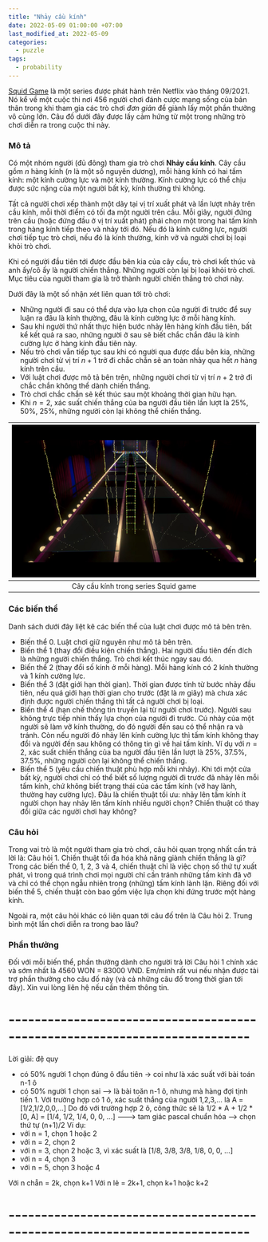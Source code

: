 ```yaml
---
title: "Nhảy cầu kính"
date: 2022-05-09 01:00:00 +07:00
last_modified_at: 2022-05-09
categories:
  - puzzle
tags:
  - probability
---
```


[Squid Game](https://en.wikipedia.org/wiki/Squid_Game) là một series được phát hành trên Netflix vào tháng 09/2021. Nó kể về một cuộc thi nơi 456 người chơi đánh cược mạng sống của bản thân trong khi tham gia các trò chơi _đơn giản_ để giành lấy một phần thưởng vô cùng lớn. Câu đố dưới đây được lấy cảm hứng từ một trong những trò chơi diễn ra trong cuộc thi này.

### Mô tả

Có một nhóm người (đủ đông) tham gia trò chơi **Nhảy cầu kính**. Cây cầu gồm $n$ hàng kính ($n$ là một số nguyên dương), mỗi hàng kính có hai tấm kính: một kính cường lực và một kính thường. Kính cường lực có thể chịu được sức nặng của một người bất kỳ, kính thường thì không.

Tất cả người chơi xếp thành một dãy tại vị trí xuất phát và lần lượt nhảy trên cầu kính, mỗi thời điểm có tối đa một người trên cầu. Mỗi giây, người đứng trên cầu (hoặc đứng đầu ở vị trí xuất phát) phải chọn một trong hai tấm kính trong hàng kính tiếp theo và nhảy tới đó. Nếu đó là kính cường lực, người chơi tiếp tục trò chơi, nếu đó là kính thường, kính vỡ và người chơi bị loại khỏi trò chơi.

Khi có người đầu tiên tới được đầu bên kia của cây cầu, trò chơi kết thúc và anh ấy/cô ấy là người chiến thắng. Những người còn lại bị loại khỏi trò chơi. Mục tiêu của người tham gia là trở thành người chiến thắng trò chơi này.

Dưới đây là một số nhận xét liên quan tới trò chơi:
- Những người đi sau có thể dựa vào lựa chọn của người đi trước để suy luận ra đâu là kính thường, đâu là kính cường lực ở mỗi hàng kính.
- Sau khi người thứ nhất thực hiện bước nhảy lên hàng kính đầu tiên, bất kể kết quả ra sao, những người ở sau sẽ biết chắc chắn đâu là kính cường lực ở hàng kính đầu tiên này.
- Nếu trò chơi vẫn tiếp tục sau khi có người qua được đầu bên kia, những người chơi từ vị trí $n+1$ trở đi chắc chắn sẽ an toàn nhảy qua hết $n$ hàng kính trên cầu.
- Với luật chơi được mô tả bên trên, những người chơi từ vị trí $n+2$ trở đi chắc chắn không thể dành chiến thắng.
- Trò chơi chắc chắn sẽ kết thúc sau một khoảng thời gian hữu hạn.
- Khi $n = 2$, xác suất chiến thắng của ba người đầu tiên lần lượt là $25\%$, $50\%$, $25\%$, những người còn lại không thể chiến thắng.

| ![](/assets/images/SquidGameGlassBridge.png) |
|:---:|
| Cây cầu kính trong series Squid game |


### Các biến thể
Danh sách dưới đây liệt kê các biến thể của luật chơi được mô tả bên trên.
- Biến thể 0. Luật chơi giữ nguyên như mô tả bên trên.
- Biến thể 1 (thay đổi điều kiện chiến thắng). Hai người đầu tiên đến đích là những người chiến thắng. Trò chơi kết thúc ngay sau đó.
- Biến thể 2 (thay đổi số kính ở mỗi hàng). Mỗi hàng kính có 2 kính thường và 1 kính cường lực.
- Biến thể 3 (đặt giới hạn thời gian). Thời gian được tính từ bước nhảy đầu tiên, nếu quá giới hạn thời gian cho trước (đặt là $m$ giây) mà chưa xác định được người chiến thắng thì tất cả người chơi bị loại.
- Biến thể 4 (hạn chế thông tin truyền lại từ người chơi trước). Người sau không trực tiếp nhìn thấy lựa chọn của người đi trước. Cú nhảy của một người sẽ làm vỡ kính thường, do đó người đến sau có thể nhận ra và tránh. Còn nếu người đó nhảy lên kính cường lực thì tấm kính không thay đổi và người đến sau không có thông tin gì về hai tấm kính. Ví dụ với $n = 2$, xác suất chiến thắng của ba người đầu tiên lần lượt là $25\%$, $37.5\%$, $37.5\%$, những người còn lại không thể chiến thắng.
- Biến thể 5 (yêu cầu chiến thuật phù hợp mỗi khi nhảy). Khi tới một cửa bất kỳ, người chơi chỉ có thể biết số lượng người đi trước đã nhảy lên mỗi tấm kính, chứ không biết trạng thái của các tấm kính (vỡ hay lành, thường hay cường lực). Đâu là chiến thuật tối ưu: nhảy lên tấm kính ít người chọn hay nhảy lên tấm kính nhiều người chọn? Chiến thuật có thay đổi giữa các người chơi hay không?


### Câu hỏi
Trong vai trò là một người tham gia trò chơi, câu hỏi quan trọng nhất cần trả lời là:
Câu hỏi 1. Chiến thuật tối đa hóa khả năng giành chiến thắng là gì?
Trong các biến thể 0, 1, 2, 3 và 4, chiến thuật chỉ là việc chọn số thứ tự xuất phát, vì trong quá trình chơi mọi người chỉ cần tránh những tấm kính đã vỡ và chỉ có thể chọn ngẫu nhiên trong (những) tấm kính lành lặn. Riêng đối với biến thể 5, chiến thuật còn bao gồm việc lựa chọn khi đứng trước một hàng kính.

Ngoài ra, một câu hỏi khác có liên quan tới câu đố trên là
Câu hỏi 2. Trung bình một lần chơi diễn ra trong bao lâu?

### Phần thưởng
Đối với mỗi biến thể, phần thưởng dành cho người trả lời Câu hỏi 1 chính xác và sớm nhất là 4560 WON = 83000 VND.
Em/mình rất vui nếu nhận được tài trợ phần thưởng cho câu đố này (và cả những câu đố trong thời gian tới đây). Xin vui lòng liên hệ nếu cần thêm thông tin.



# --------------------------------------------------------------------------- #

Lời giải: đệ quy
- có 50% người 1 chọn đúng ô đầu tiên -> coi như là xác suất với bài toán n-1 ô
- có 50% người 1 chọn sai --> là bài toăn n-1 ô, nhưng mà hàng đợi tịnh tiến 1.
Với trường hợp có 1 ô, xác suất thắng của người 1,2,3,... là A = [1/2,1/2,0,0,...]
Do đó với trường hợp 2 ô, công thức sẽ là
1/2 * A + 1/2 * [0, A] = [1/4, 1/2, 1/4, 0, 0, ...] ---> tam giác pascal chuẩn hóa
--> chọn thứ tự (n+1)/2
Ví dụ:
- với n = 1, chọn 1 hoặc 2
- với n = 2, chọn 2
- với n = 3, chọn 2 hoặc 3, vì xác suất là [1/8, 3/8, 3/8, 1/8, 0, 0, ...]
- với n = 4, chọn 3
- với n = 5, chọn 3 hoặc 4

Với n chẵn = 2k, chọn k+1
Với n lẻ = 2k+1, chọn k+1 hoặc k+2

# --------------------------------------------------------------------------- #
